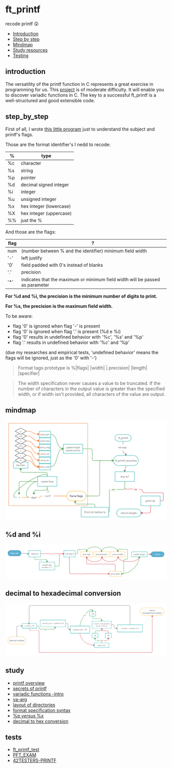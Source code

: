 # ft_printf
 recode printf :astonished:

* [Introduction](#introduction)
* [Step by step](#step_by_step)
* [Mindmap](#mindmap) 
* [Study resources](#study)
* [Testing](#tests) 

## introduction  

The versatility of the printf function in C represents a great exercise in programming for us. This [project](https://github.com/paulahemsi/ft_printf/blob/main/en.subject.pdf) is of moderate difficulty. It will enable you to discover variadic functions in C.
The key to a successful ft_printf is a well-structured and good extensible code.

## step_by_step

First of all, I wrote [this little program](understanding_printf_flags.c) just to understand the subject and printf's flags.

Those are the format identifier's I nedd to recode:

%  | type |
---|------|
%c | character				|
%s | string					|
%p | pointer				|
%d | decimal signed integer	|
%i | integer				|
%u | unsigned integer		|
%x | hex integer (lowercase)|
%X | hex integer (uppercase)|
%% | just the %				|

And those are the flags:

flag| ? |
----|---|
num	| (number between % and the identifier) minimum field width						|
'-' 	| left justify 																	|
'0' 	| field padded with 0's instead of blanks										|
'.' 	| precision															|
'*' 	| indicates that the maximum or minimum field width will be passed as parameter	|

**For %d and %i, the precision is the minimum number of digits to print.**

**For %s, the precision is the maximum field width.**

To be aware:

* flag '0' is ignored when flag '-' is present
* flag '0' is ignored when flag '.' is present (%d e %i)
* flag '0' results in undefined behavior with '%c', '%s' and '%p'
* flag '.' results in undefined behavior with '%c' and '%p'

(due my researches and empirical tests, 'undefined behavior' means the flags will be ignored, just as the '0' with '-')

>Format tags prototype is %|flags| |width| |.precision| |length| |specifier|

>The width specification never causes a value to be truncated. If the number of characters in the output value is greater than the specified width, or if width isn't provided, all characters of the value are output.

## mindmap

![](fluxograma.jpg)

## %d and %i

![](integers_map.jpg)

## decimal to hexadecimal conversion

![](hex_conversion.jpg)

## study

* [printf overview](https://www.tutorialspoint.com/c_standard_library/c_function_printf.htm)
* [secrets of printf](https://www.cypress.com/file/54441/download)
* [variadic functions -intro](https://www.youtube.com/watch?v=FgvrnYScdH8)
* [va-arg](https://www.tutorialspoint.com/c_standard_library/c_macro_va_arg.htm)
* [layout of directories](http://syque.com/cstyle/ch7.1.htm)
* [format specification syntax](https://docs.microsoft.com/pt-br/cpp/c-runtime-library/format-specification-syntax-printf-and-wprintf-functions?view=msvc-160)
* [%p *versus* %x](https://www.viva64.com/en/k/0019/)
* [decimal to hex conversion](https://www.youtube.com/watch?v=QJW6qnfhC70)

## tests
   
* [ft_printf_test](https://github.com/cacharle/ft_printf_test)
* [PFT_EXAM](https://github.com/cclaude42/PFT_2019)
* [42TESTERS-PRINTF](https://github.com/Mazoise/42TESTERS-PRINTF)
